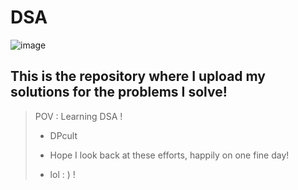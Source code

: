 # DSA
 ![image](https://github.com/YOGESHnick/DSA/assets/108965130/8eef7bc4-cac6-47e9-9c50-5c12d857b440)

## This is the repository where I upload my solutions for the problems I solve!
 
> POV : Learning DSA !
>
> 
> + DPcult 
> 
> + Hope I look back at these efforts, happily on one fine day!
> + lol : )   !
